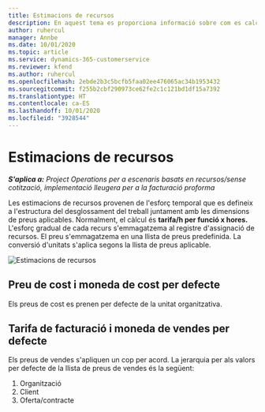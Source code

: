 ```yaml
---
title: Estimacions de recursos
description: En aquest tema es proporciona informació sobre com es calculen les estimacions de recursos al Project Operations.
author: ruhercul
manager: Annbe
ms.date: 10/01/2020
ms.topic: article
ms.service: dynamics-365-customerservice
ms.reviewer: kfend
ms.author: ruhercul
ms.openlocfilehash: 2ebde2b3c5bcfb5faa02ee476065ac34b1953432
ms.sourcegitcommit: f255b2cbf290973ce62fe2c1c121bd1df15a7392
ms.translationtype: HT
ms.contentlocale: ca-ES
ms.lasthandoff: 10/01/2020
ms.locfileid: "3928544"
---
```

# <a name="resource-estimates"></a>Estimacions de recursos

_**S'aplica a:** Project Operations per a escenaris basats en recursos/sense cotització, implementació lleugera per a la facturació proforma_

Les estimacions de recursos provenen de l'esforç temporal que es defineix a l'estructura del desglossament del treball juntament amb les dimensions de preus aplicables. Normalment, el càlcul és **tarifa/h per funció x hores.** L'esforç gradual de cada recurs s'emmagatzema al registre d'assignació de recursos. El preu s'emmagatzema en una llista de preus predefinida. La conversió d'unitats s'aplica segons la llista de preus aplicable.

![Estimacions de recursos](./media/navigation12.png)

## <a name="default-cost-price-and-cost-currency"></a>Preu de cost i moneda de cost per defecte

Els preus de cost es prenen per defecte de la unitat organitzativa.

## <a name="default-bill-rate-and-sales-currency"></a>Tarifa de facturació i moneda de vendes per defecte

Els preus de vendes s'apliquen un cop per acord. La jerarquia per als valors per defecte de la llista de preus de vendes és la següent:

1. Organització
2. Client
3. Oferta/contracte

